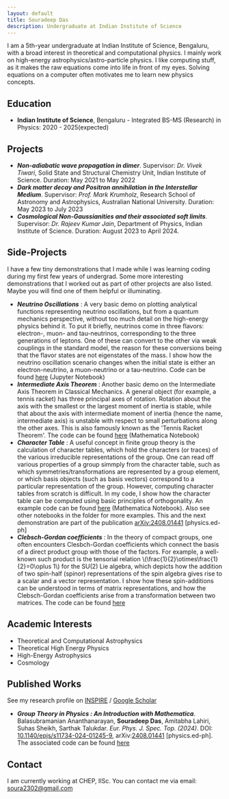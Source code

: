 ```yaml
---
layout: default
title: Souradeep Das
description: Undergraduate at Indian Institute of Science
---
```



I am a 5th-year undergraduate at Indian Institute of Science, Bengaluru, with a broad interest in theoretical and computational physics. I mainly work on high-energy astrophysics/astro-particle physics. I like computing stuff, as it makes the raw equations come into life in front of my eyes. Solving equations on a computer often motivates me to learn new physics concepts.

## Education

* **Indian Institute of Science**, Bengaluru - Integrated BS-MS (Research) in Physics: 2020 - 2025(expected)

## Projects

* ***Non-adiabatic wave propagation in dimer***. Supervisor: _Dr. Vivek Tiwari_, Solid State and Structural Chemistry Unit, Indian Institute of Science. Duration: May 2021 to May 2022
* ***Dark matter decay and Positron annihilation in the Interstellar Medium***. Supervisor: _Prof. Mark Krumholz_, Research School of Astronomy and Astrophysics, Australian National University. Duration: May 2023 to July 2023
*  ***Cosmological Non-Gaussianities and their associated soft limits***. Supervisor: _Dr. Rajeev Kumar Jain_, Department of Physics, Indian Institute of Science. Duration: August 2023 to April 2024.

## Side-Projects
I have a few tiny demonstrations that I made while I was learning coding during my first few years of undergrad. Some more interesting demonstrations that I worked out as part of other projects are also listed. Maybe you will find one of them helpful or illuminating.

* ***Neutrino Oscillations*** : A very basic demo on plotting analytical functions representing neutrino oscillations, but from a quantum mechanics perspective, without too much detail on the high-energy physics behind it. To put it briefly, neutrinos come in three flavors: electron-, muon- and tau-neutrinos, corresponding to the three generations of leptons. One of these can convert to the other via weak couplings in the standard model, the reason for these conversions being that the flavor states are not eigenstates of the mass. I show how the neutrino oscillation scenario changes when the initial state is either an electron-neutrino, a muon-neutrino or a tau-neutrino. Code can be found [here](https://github.com/soura-phy/neutrino-oscillations) (Jupyter Notebook)
* ***Intermediate Axis Theorem*** : Another basic demo on the Intermediate Axis Theorem in Classical Mechanics. A general object (for example, a tennis racket) has three principal axes of rotation. Rotation about the axis with the smallest or the largest moment of inertia is stable, while that about the axis with intermediate moment of inertia (hence the name, intermediate axis) is unstable with respect to small perturbations along the other axes. This is also famously known as the 'Tennis Racket Theorem'. The code can be found [here](https://github.com/soura-phy/intermed-axis) (Mathematica Notebook)
* ***Character Table*** : A useful concept in finite group theory is the calculation of character tables, which hold the characters (or traces) of the various irreducible representations of the group. One can read off various properties of a group simmply from the character table, such as which symmetries/transformations are represented by a group element, or which basis objects (such as basis vectors) correspond to a particular representation of the group. However, computing character tables from scratch is difficult. In my code, I show how the character table can be computed using basic principles of orthogonality. An example code can be found [here](https://github.com/iisc-ug-20/Group_Theory_for_Mathematica/blob/main/Finite%20Groups/C4v%20Character%20Table.nb) (Mathematica Notebook). Also see other notebooks in the folder for more examples. This and the next demonstration are part of the publication [arXiv:2408.01441](https://arxiv.org/abs/2408.01441) [physics.ed-ph]
* ***Clebsch-Gordan coefficients*** : In the theory of compact groups, one often encounters Clesbch-Gordan coefficients which connect the basis of a direct product group with those of the factors. For example, a well-known such product is the tensorial relation \\(\frac{1}{2}\otimes\frac{1}{2}=0\oplus 1\\) for the SU(2) Lie algebra, which depicts how the addition of two spin-half (spinor) representations of the spin algebra gives rise to a scalar and a vector representation. I show how these spin-additions can be understood in terms of matrix representations, and how the Clebsch-Gordan coefficients arise from a transformation between two matrices. The code can be found [here](https://github.com/iisc-ug-20/Group_Theory_for_Mathematica/blob/main/Compact%20Groups/SU2_irreps.nb)

## Academic Interests

* Theoretical and Computational Astrophysics
* Theoretical High Energy Physics
* High-Energy Astrophysics
* Cosmology

## Published Works
See my research profile on [INSPIRE](https://inspirehep.net/authors/2806415) / [Google Scholar](https://scholar.google.com/citations?user=tiRjT-wAAAAJ&hl=en&oi=ao)

* ***Group Theory in Physics : An Introduction with Mathematica***. Balasubramanian Ananthanarayan, **Souradeep Das**, Amitabha Lahiri, Suhas Sheikh, Sarthak Talukdar. _Eur. Phys. J. Spec. Top. (2024)_.  DOI: [10.1140/epjs/s11734-024-01245-9](https://doi.org/10.1140/epjs/s11734-024-01245-9), arXiv:[2408.01441](https://arxiv.org/abs/2408.01441) [physics.ed-ph]. The associated code can be found [here](https://github.com/iisc-ug-20/Group_Theory_for_Mathematica)


## Contact
I am currently working at CHEP, IISc. You can contact me via email: [soura2302@gmail.com](mailto:soura2302@gmail.com)
